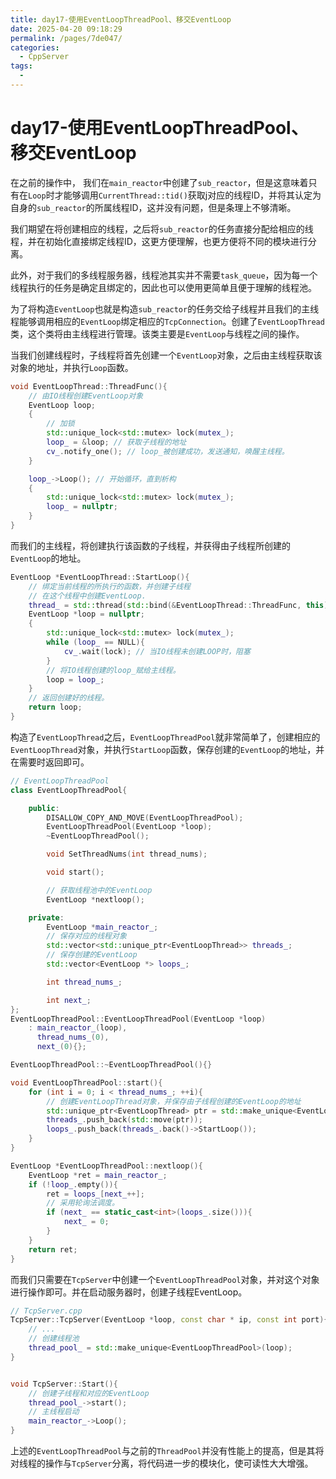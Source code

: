 ```yaml
---
title: day17-使用EventLoopThreadPool、移交EventLoop
date: 2025-04-20 09:18:29
permalink: /pages/7de047/
categories:
  - CppServer
tags:
  - 
---
```

# day17-使用EventLoopThreadPool、移交EventLoop

在之前的操作中， 我们在`main_reactor`中创建了`sub_reactor`，但是这意味着只有在`Loop`时才能够调用`CurrentThread::tid()`获取j对应的线程ID，并将其认定为自身的`sub_reactor`的所属线程ID，这并没有问题，但是条理上不够清晰。

我们期望在将创建相应的线程，之后将`sub_reactor`的任务直接分配给相应的线程，并在初始化直接绑定线程ID，这更方便理解，也更方便将不同的模块进行分离。

此外，对于我们的多线程服务器，线程池其实并不需要`task_queue`，因为每一个线程执行的任务是确定且绑定的，因此也可以使用更简单且便于理解的线程池。

为了将构造`EventLoop`也就是构造`sub_reactor`的任务交给子线程并且我们的主线程能够调用相应的`EventLoop`绑定相应的`TcpConnection`。创建了`EventLoopThread`类，这个类将由主线程进行管理。该类主要是`EventLoop`与线程之间的操作。

当我们创建线程时，子线程将首先创建一个`EventLoop`对象，之后由主线程获取该对象的地址，并执行`Loop`函数。

```cpp
void EventLoopThread::ThreadFunc(){
    // 由IO线程创建EventLoop对象
    EventLoop loop;
    {
        // 加锁
        std::unique_lock<std::mutex> lock(mutex_);
        loop_ = &loop; // 获取子线程的地址
        cv_.notify_one(); // loop_被创建成功，发送通知，唤醒主线程。
    }

    loop_->Loop(); // 开始循环，直到析构
    {
        std::unique_lock<std::mutex> lock(mutex_);
        loop_ = nullptr;
    }
}
```

而我们的主线程，将创建执行该函数的子线程，并获得由子线程所创建的`EventLoop`的地址。
```cpp
EventLoop *EventLoopThread::StartLoop(){
    // 绑定当前线程的所执行的函数，并创建子线程
    // 在这个线程中创建EventLoop.
    thread_ = std::thread(std::bind(&EventLoopThread::ThreadFunc, this));
    EventLoop *loop = nullptr;
    {
        std::unique_lock<std::mutex> lock(mutex_);
        while (loop_ == NULL){
            cv_.wait(lock); // 当IO线程未创建LOOP时，阻塞
        }
        // 将IO线程创建的loop_赋给主线程。
        loop = loop_;
    }
    // 返回创建好的线程。
    return loop;
}
```

构造了`EventLoopThread`之后，`EventLoopThreadPool`就非常简单了，创建相应的`EventLoopThread`对象，并执行`StartLoop`函数，保存创建的`EventLoop`的地址，并在需要时返回即可。


```cpp
// EventLoopThreadPool
class EventLoopThreadPool{

    public:
        DISALLOW_COPY_AND_MOVE(EventLoopThreadPool);
        EventLoopThreadPool(EventLoop *loop);
        ~EventLoopThreadPool();

        void SetThreadNums(int thread_nums);

        void start();

        // 获取线程池中的EventLoop
        EventLoop *nextloop();

    private:
        EventLoop *main_reactor_;
        // 保存对应的线程对象
        std::vector<std::unique_ptr<EventLoopThread>> threads_;
        // 保存创建的EventLoop
        std::vector<EventLoop *> loops_;

        int thread_nums_;

        int next_;
};
EventLoopThreadPool::EventLoopThreadPool(EventLoop *loop)
    : main_reactor_(loop),
      thread_nums_(0),
      next_(0){};

EventLoopThreadPool::~EventLoopThreadPool(){}

void EventLoopThreadPool::start(){
    for (int i = 0; i < thread_nums_; ++i){
        // 创建EventLoopThread对象，并保存由子线程创建的EventLoop的地址
        std::unique_ptr<EventLoopThread> ptr = std::make_unique<EventLoopThread>();
        threads_.push_back(std::move(ptr));
        loops_.push_back(threads_.back()->StartLoop());
    }
}

EventLoop *EventLoopThreadPool::nextloop(){
    EventLoop *ret = main_reactor_;
    if (!loop_.empty()){
        ret = loops_[next_++];
        // 采用轮询法调度。
        if (next_ == static_cast<int>(loops_.size())){
            next_ = 0;
        }
    }
    return ret;
}
```

而我们只需要在`TcpServer`中创建一个`EventLoopThreadPool`对象，并对这个对象进行操作即可。并在启动服务器时，创建子线程EventLoop。
```cpp
// TcpServer.cpp
TcpServer::TcpServer(EventLoop *loop, const char * ip, const int port){
    // ...
    // 创建线程池
    thread_pool_ = std::make_unique<EventLoopThreadPool>(loop);
}


void TcpServer::Start(){
    // 创建子线程和对应的EventLoop
    thread_pool_->start();
    // 主线程启动
    main_reactor_->Loop();
}
```

上述的`EventLoopThreadPool`与之前的`ThreadPool`并没有性能上的提高，但是其将对线程的操作与`TcpServer`分离，将代码进一步的模块化，使可读性大大增强。